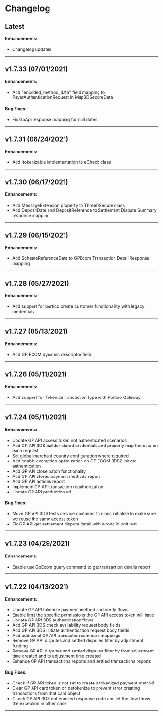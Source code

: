 # Changelog

## Latest

#### Enhancements:

- Changelog updates

---

## v1.7.33 (07/01/2021)

#### Enhancements:

- Add "encoded_method_data" field mapping to PayerAuthenticationRequest in Map3DSecureData

#### Bug Fixes:

- Fix GpApi response mapping for null dates

---

## v1.7.31 (06/24/2021)

#### Enhancements:

- Add Itokenizable implementation to eCheck class

---

## v1.7.30 (06/17/2021)

#### Enhancements:

- Add MessageExtension property to ThreeDSecure class
- Add DepositDate and DepositReference to Settlement Dispute Summary response mapping

---

## v1.7.29 (06/15/2021)

#### Enhancements:

- Add SchemeReferenceData to GPEcom Transaction Detail Response mapping

---

## v1.7.28 (05/27/2021)

#### Enhancements:

- Add support for portico create customer functionallity with legacy credentials

---

## v1.7.27 (05/13/2021)

#### Enhancements:

- Add GP ECOM dynamic descriptor field

---

## v1.7.26 (05/11/2021)

#### Enhancements:

- Add support for Tokenize transaction type with Portico Gateway

---

## v1.7.24 (05/11/2021)

#### Enhancements:

- Update GP API access token not authenticated scenarios
- Add GP API 3DS builder stored credentials and properly map the data on each request
- Set global merchant country configuration where required
- Add enable exemption optimization on GP ECOM 3DS2 initiate authentication
- Add GP API close batch functionality
- Add GP API stored payment methods report
- Add GP API actions report
- Implement GP API transaction reauthorization
- Update GP API production url

#### Bug Fixes:

- Move GP API 3DS tests service container to class initialize to make sure we reuse the same access token
- Fix GP API get settlement dispute detail with wrong id unit test

---

## v1.7.23 (04/29/2021)

#### Enhancements:

- Enable use GpEcom query command to get transaction details report

---

## v1.7.22 (04/13/2021)

#### Enhancements:

- Update GP API tokenize payment method and verify flows
- Enable limit the specific permissions the GP API access token will have
- Update GP API 3DS authentication flows
- Add GP API 3DS check availability request body fields
- Add GP API 3DS initiate authentication request body fields
- Add additional GP API transaction summary mappings
- Remove GP API disputes and settled disputes filter by adjustment funding
- Remove GP API disputes and settled disputes filter by from adjustment time created and to adjustment time created
- Enhance GP API transactions reports and settled transactions reports

#### Bug Fixes:

- Check if GP API token is not set to create a tokenized payment method
- Clear GP API card token on detokenize to prevent error creating transactions from that card object
- Check GP API 3DS not enrolled response code and let the flow throw the exception in other case

---